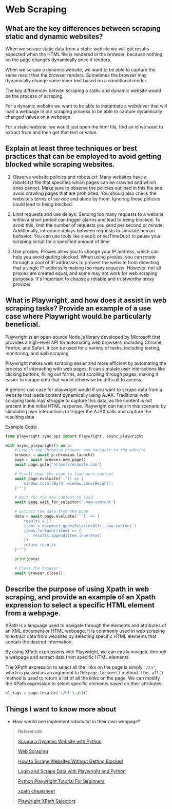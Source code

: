 # Web Scraping

## What are the key differences between scraping static and dynamic websites?

When we scrape static data from a static website we will get results expected when the HTML file is rendered in the browser, because nothing on the page changes dynamically once it renders. 

When we scrape a dynamic website, we want to be able to capture the same result that the browser renders. Sometimes the browser may dynamically change some inner text based on a conditional render.

The key differences betwen scraping a static and dynamic website would be the process of scraping.

For a dynamic website we want to be able to instantiate a webdriver that will load a webpage in our scraping process to be able to capture dynamically changed values on a webpage. 

For a static website, we would just open the html file, find an id we want to extract from and then get that text or value. 

## Explain at least three techniques or best practices that can be employed to avoid getting blocked while scraping websites.

1. Observe website policies and robots.txt: 
Many websites have a robots.txt file that specifies which pages can be crawled and which ones cannot. Make sure to observe the policies outlined in this file and avoid crawling pages that are prohibited. You should also check the website's terms of service and abide by them. Ignoring these policies could lead to being blocked.

2. Limit requests and use delays:
 Sending too many requests to a website within a short period can trigger alarms and lead to being blocked. To avoid this, limit the number of requests you send per second or minute. Additionally, introduce delays between requests to simulate human behavior. You can use tools like sleep() or setTimeOut() to pause your scraping script for a specified amount of time.

3. Use proxies: 
Proxies allow you to change your IP address, which can help you avoid getting blocked. When using proxies, you can rotate through a pool of IP addresses to prevent the website from detecting that a single IP address is making too many requests. However, not all proxies are created equal, and some may not work for web scraping purposes. It's important to choose a reliable and trustworthy proxy provider.

## What is Playwright, and how does it assist in web scraping tasks? Provide an example of a use case where Playwright would be particularly beneficial.

Playwright is an open-source Node.js library developed by Microsoft that provides a high-level API for automating web browsers, including Chrome, Firefox, and Safari. It can be used for a variety of tasks, including testing, monitoring, and web scraping.

Playwright makes web scraping easier and more efficient by automating the process of interacting with web pages. It can simulate user interactions like clicking buttons, filling out forms, and scrolling through pages, making it easier to scrape data that would otherwise be difficult to access. 

A generic use case for playwright would if you want to scrape data from a website that loads content dynamically using AJAX. Traditional web scraping tools may struggle to capture this data, as the content is not present in the initial HTML response. Playwright can help in this scenario by simulating user interactions to trigger the AJAX calls and capture the resulting data

Example Code:
```python
from playwright.sync_api import Playwright, async_playwright

with async_playwright() as p:
    # Launch the Chromium browser and navigate to the website
    browser = await p.chromium.launch()
    page = await browser.new_page()
    await page.goto('https://example.com')

    # Scroll down the page to load more content
    await page.evaluate('''() => {
        window.scrollBy(0, window.innerHeight);
    }''')

    # Wait for the new content to load
    await page.wait_for_selector('.new-content')

    # Extract the data from the page
    data = await page.evaluate('''() => {
        results = []
        items = document.querySelectorAll('.new-content')
        items.forEach((item) => {
            results.append(item.innerText)
        })
        return results
    }''')

    print(data)

    # Close the browser
    await browser.close()
```

## Describe the purpose of using Xpath in web scraping, and provide an example of an Xpath expression to select a specific HTML element from a webpage.

XPath is a language used to navigate through the elements and attributes of an XML document or HTML webpage. It is commonly used in web scraping to extract data from websites by selecting specific HTML elements that contain the desired information. 

By using XPath expressions with Playwright, we can easily navigate through a webpage and extract data from specific HTML elements.

The XPath expression to select all the links on the page is simply `'//a'`, which is passed as an argument to the `page.locator()` method. The `.all()` method is used to return a list of all the links on the page. We can modify the XPath expression to select specific elements based on their attributes. 

```python
h1_tags = page.locator('//h1').all()
```

## Things I want to know more about

- How would one implement robots.txt in their own webpage?



>References
>
>[Scrape a Dynamic Website with Python](https://scrapingant.com/blog/scrape-dynamic-website-with-python)
>
>[Web Scraping](https://en.wikipedia.org/wiki/Web_scraping)
>
>[How to Scrape Websites Without Getting Blocked](https://www.scrapehero.com/how-to-prevent-getting-blacklisted-while-scraping/)
>
>[Login and Scrape Data with Playwright and Python](https://www.youtube.com/watch?v=H2-5ecFwHHQ&t=60s)
>
>[Python Playwright Tutorial For Beginners](https://www.youtube.com/watch?v=yp1o9biMMWU)
>
>[xpath cheatsheet](https://devhints.io/xpath)
>
>[Playwright XPath Selectors](https://www.programsbuzz.com/article/playwright-xpath-selectors)